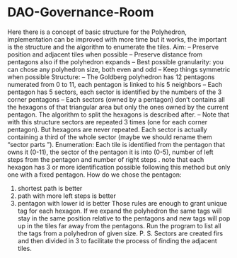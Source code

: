 # DAO-Governance-Room
Here there is a concept of basic structure for the Polyhedron, implementation can be improved with more time but it works, the important is the structure and the algorithm to enumerate the tiles.
Aim:
–	Preserve position and adjacent tiles when possible
–	Preserve distance from pentagons also if the polyhedron expands
–	Best possible granularity: you can chose any polyhedron size, both even and odd
–	Keep things symmetric when possible
Structure:
–	The Goldberg polyhedron has 12 pentagons numerated from 0 to 11, each pentagon is linked to his 5 neighbors
–	Each pentagon has 5 sectors, each sector is identified by the numbers of the 3 corner pentagons
–	Each sectors (owned by a pentagon) don’t contains all the hexagons of that triangular area but only the ones owned by the current pentagon. The algorithm to split the hexagons is described after.
–	Note that with this structure sectors are repeated 3 times (one for each corner pentagon). But hexagons are never repeated. Each sector is actually containing a third of the whole sector (maybe we should rename them “sector parts ”).
Enumeration:
Each tile is identified from the pentagon that owns it (0-11), the sector of the pentagon it is into (0-5), number of left steps from the pentagon and number of right steps .
note that each hexagon has 3 or more identification possible following this method but only one with a fixed pentagon.
How do we chose the pentagon:
1.	shortest path is better
2.	path with more left steps is better
3.	pentagon with lower id is better
Those rules are enough to grant unique tag for each hexagon. If we expand the polyhedron the same tags will stay in the same position relative to the pentagons and new tags will pop up in the tiles far away from the pentagons.
Run the program to list all the tags from a polyhedron of given size.
P. S. Sectors are created firs and then divided in 3 to facilitate the process of finding the adjacent tiles.
